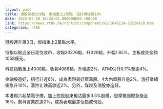 ```yaml
---
layout: post
title: 港股高收329點　恒指重上2萬點　渣打績後飆10%
date: 2022-04-28 16:24:01.000000000 +08:00
link: https://news.rthk.hk/rthk/ch/component/k2/1646124-20220428.htm
categories: rthk
---
```


港股連升第3日，恒指重上2萬點水平。

恒指以貼近全日高位收市，收報20276點，升329點，升幅1.65%。主板成交金額1058億元。

科技指數重上4000點，收報4066點，升幅逾2%。ATMXJ升0.7%至逾4%。

金融股造好，招行升近6%，成為表現最好藍籌股。4大內銀股升逾2%。渣打業績後急升10%，滙控止跌高收近2%。另外，煤炭及油股亦造好。

本港周六起禁電子煙，加上控股股東擬沽最多3.5%股權，思摩爾國際急挫近16%。創科實業跌逾2%，成為表現最差恒指成份股。
